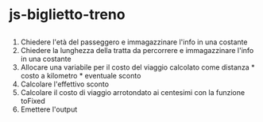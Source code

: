 js-biglietto-treno
===

##

1. Chiedere l'età del passeggero e immagazzinare l'info in una costante
2. Chiedere la lunghezza della tratta da percorrere e immagazzinare l'info in una costante
3. Allocare una variabile per il costo del viaggio calcolato come distanza * costo a kilometro * eventuale sconto
4. Calcolare l'effettivo sconto
5. Calcolare il costo di viaggio arrotondato ai centesimi con la funzione toFixed
6. Emettere l'output
